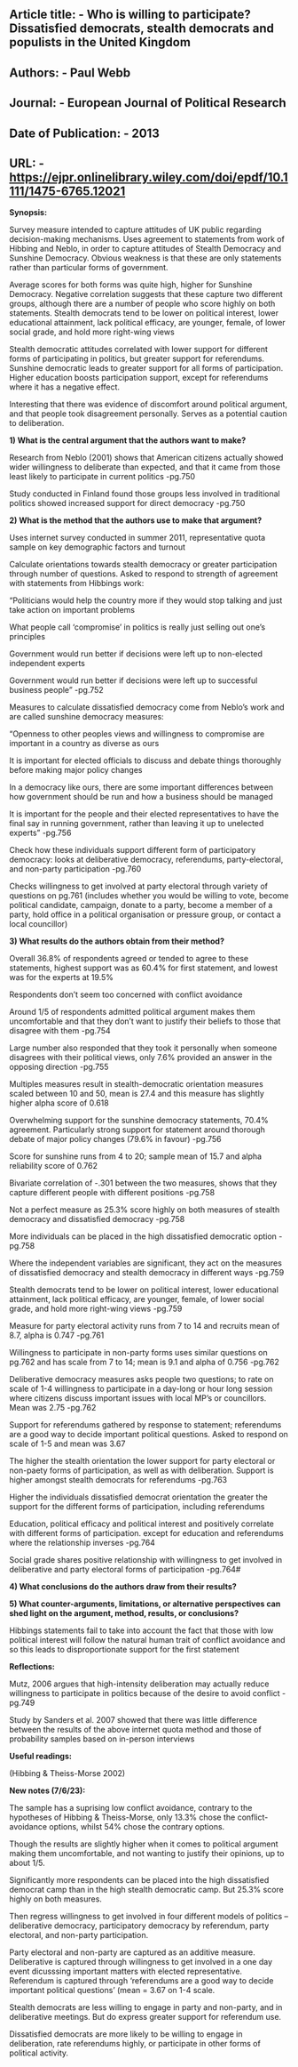 

## Article title: - Who is willing to participate? Dissatisfied democrats, stealth democrats and populists in the United Kingdom

## Authors: - Paul Webb

## Journal: - European Journal of Political Research

## Date of Publication: - 2013

## URL: - https://ejpr.onlinelibrary.wiley.com/doi/epdf/10.1111/1475-6765.12021



**Synopsis:**

Survey measure intended to capture attitudes of UK public regarding decision-making mechanisms. Uses agreement to statements from work of Hibbing and Neblo, in order to capture attitudes of Stealth Democracy and Sunshine Democracy. Obvious weakness is that these are only statements rather than particular forms of government.

Average scores for both forms was quite high, higher for Sunshine Democracy. Negative correlation suggests that these capture two different groups, although there are a number of people who score highly on both statements. Stealth democrats tend to be lower on political interest, lower educational attainment, lack political efficacy, are younger, female, of lower social grade, and hold more right-wing views

Stealth democratic attitudes correlated with lower support for different forms of participating in politics, but greater support for referendums. Sunshine democratic leads to greater support for all forms of participation. Higher education boosts participation support, except for referendums where it has a negative effect. 

Interesting that there was evidence of discomfort around political argument, and that people took disagreement personally. Serves as a potential caution to deliberation. 

**1) What is the central argument that the authors want to make?**

Research from Neblo (2001) shows that American citizens actually showed wider willingness to deliberate than expected, and that it came from those least likely to participate in current politics -pg.750

Study conducted in Finland found those groups less involved in traditional politics showed increased support for direct democracy -pg.750

**2) What is the method that the authors use to make that argument?**

Uses internet survey conducted in summer 2011, representative quota sample on key demographic factors and turnout

Calculate orientations towards stealth democracy or greater participation through number of questions. Asked to respond to strength of agreement with statements from Hibbings work: 

“Politicians would help the country more if they would stop talking and just take action on important problems



What people call ‘compromise’ in politics is really just selling out one’s principles



Government would run better if decisions were left up to non-elected independent experts



Government would run better if decisions were left up to successful business people” -pg.752







Measures to calculate dissatisfied democracy come from Neblo’s work and are called sunshine democracy measures:

“Openness to other peoples views and willingness to compromise are important in a country as diverse as ours



It is important for elected officials to discuss and debate things thoroughly before making major policy changes



In a democracy like ours, there are some important differences between how government should be run and how a business should be managed



It is important for the people and their elected representatives to have the final say in running government, rather than leaving it up to unelected experts” -pg.756





Check how these individuals support different form of participatory democracy: looks at deliberative democracy, referendums, party-electoral, and non-party participation -pg.760

Checks willingness to get involved at party electoral through variety of questions on pg.761 (includes whether you would be willing to vote, become political candidate, campaign, donate to a party, become a member of a party, hold office in a political organisation or pressure group, or contact a local councillor)

**3) What results do the authors obtain from their method?**

Overall 36.8% of respondents agreed or tended to agree to these statements, highest support was as 60.4% for first statement, and lowest was for the experts at 19.5%

Respondents don’t seem too concerned with conflict avoidance

Around 1/5 of respondents admitted political argument makes them uncomfortable and that they don’t want to justify their beliefs to those that disagree with them -pg.754

Large number also responded that they took it personally when someone disagrees with their political views, only 7.6% provided an answer in the opposing direction -pg.755

Multiples measures result in stealth-democratic orientation measures scaled between 10 and 50, mean is 27.4 and this measure has slightly higher alpha score of 0.618

Overwhelming support for the sunshine democracy statements, 70.4% agreement. Particularly strong support for statement around thorough debate of major policy changes (79.6% in favour) -pg.756

Score for sunshine runs from 4 to 20; sample mean of 15.7 and alpha reliability score of 0.762

Bivariate correlation of -.301 between the two measures, shows that they capture different people with different positions -pg.758

Not a perfect measure as 25.3% score highly on both measures of stealth democracy and dissatisfied democracy -pg.758

More individuals can be placed in the high dissatisfied democratic option -pg.758

Where the independent variables are significant, they act on the measures of dissatisfied democracy and stealth democracy in different ways -pg.759

Stealth democrats tend to be lower on political interest, lower educational attainment, lack political efficacy, are younger, female, of lower social grade, and hold more right-wing views -pg.759

Measure for party electoral activity runs from 7 to 14 and recruits mean of 8.7, alpha is 0.747 -pg.761

Willingness to participate in non-party forms uses similar questions on pg.762 and has scale from 7 to 14; mean is 9.1 and alpha of 0.756 -pg.762

Deliberative democracy measures asks people two questions; to rate on scale of 1-4 willingness to participate in a day-long or hour long session where citizens discuss important issues with local MP’s or councillors. Mean was 2.75 -pg.762

Support for referendums gathered by response to statement; referendums are a good way to decide important political questions. Asked to respond on scale of 1-5 and mean was 3.67

The higher the stealth orientation the lower support for party electoral or non-paety forms of participation, as well as with deliberation. Support is higher amongst stealth democrats for referendums -pg.763

Higher the individuals dissatisfied democrat orientation the greater the support for the different forms of participation, including referendums 

Education, political efficacy and political interest and positively correlate with different forms of participation. except for education and referendums where the relationship inverses -pg.764

Social grade shares positive relationship with willingness to get involved in deliberative and party electoral forms of participation -pg.764#



**4) What conclusions do the authors draw from their results?**



**5) What counter-arguments, limitations, or alternative perspectives can shed light on the argument, method, results, or conclusions?**

Hibbings statements fail to take into account the fact that those with low political interest will follow the natural human trait of conflict avoidance and so this leads to disproportionate support for the first statement 

**Reflections:**

Mutz, 2006 argues that high-intensity deliberation may actually reduce willingness to participate in politics because of the desire to avoid conflict -pg.749

Study by Sanders et al. 2007 showed that there was little difference between the results of the above internet quota method and those of probability samples based on in-person interviews

**Useful readings:**

(Hibbing & Theiss-Morse 2002)



**New notes (7/6/23):**

The sample has a suprising low conflict avoidance, contrary to the hypotheses of Hibbing & Theiss-Morse, only 13.3% chose the conflict-avoidance options, whilst 54% chose the contrary options. 

Though the results are slightly higher when it comes to political argument making them uncomfortable, and not wanting to justify their opinions, up to about 1/5. 

Significantly more respondents can be placed into the high dissatisfied democrat camp than in the high stealth democratic camp. But 25.3% score highly on both measures. 

Then regress willingness to get involved in four different models of politics – deliberative democracy, participatory democracy by referendum, party electoral, and non-party participation. 

Party electoral and non-party are captured as an additive measure. Deliberative is captured through willingness to get involved in a one day event dicusssing important matters with elected representative. Referendum is captured through ‘referendums are a good way to decide important political questions’ (mean = 3.67 on 1-4 scale.

Stealth democrats are less willing to engage in party and non-party, and in deliberative meetings. But do express greater support for referendum use. 

Dissatisfied democrats are more likely to be willing to engage in deliberation, rate referendums highly, or participate in other forms of political activity. 



